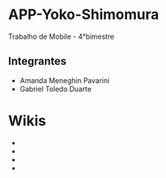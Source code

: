 # APP-Yoko-Shimomura
Trabalho de Mobile - 4°bimestre

## Integrantes

- Amanda Meneghin Pavarini
- Gabriel Toledo Duarte

# Wikis
-
-
-
-
